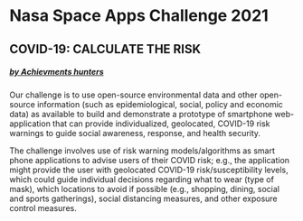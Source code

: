 # Nasa Space Apps Challenge 2021 
## COVID-19: CALCULATE THE RISK

##### [by Achievments hunters](https://2021.spaceappschallenge.org/challenges/statements/covid-19-calculate-the-risk/teams/achievements-hunters/project)

Our challenge is to use open-source environmental data and other open-source information (such as epidemiological, social, policy and economic data) as available to build and demonstrate a prototype of smartphone web-application that can provide individualized, geolocated, COVID-19 risk warnings to guide social awareness, response, and health security.

The challenge involves use of risk warning models/algorithms as smart phone applications to advise users of their COVID risk; e.g., the application might provide the user with geolocated COVID-19 risk/susceptibility levels, which could guide individual decisions regarding what to wear (type of mask), which locations to avoid if possible (e.g., shopping, dining, social and sports gatherings), social distancing measures, and other exposure control measures.
